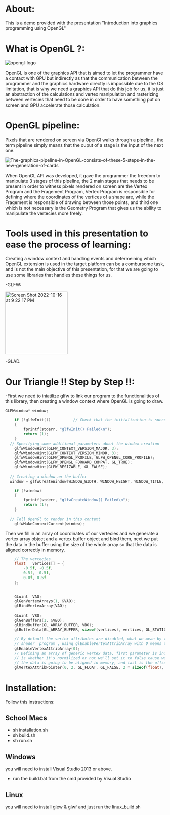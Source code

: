# About:
This is a demo provided with the presentation "Introduction into graphics programming using OpenGL"

# What is OpenGL ?:

![opengl-logo](https://user-images.githubusercontent.com/54768823/196055990-85a49460-b865-4acd-8783-39d67f4d790d.png)

OpenGL is one of the graphics API that is aimed to let the programmer have a contact with GPU but indirectly as that the communication between the programmer and the graphics hardware directly is impossible due to the OS limitation, that is why we need a graphics API that do this job for us, it is just an abstraction of the calculations and vertex manipulation and rasterizing between vertecies that need to be done in order to have something put on screen and GPU accelerate those calculation.

# OpenGL pipeline:

Pixels that are rendered on screen via OpenGl walks through a pipeline , the term pipeline simply means that the ouput of a stage is the input of the next one.

![The-graphics-pipeline-in-OpenGL-consists-of-these-5-steps-in-the-new-generation-of-cards](https://user-images.githubusercontent.com/54768823/196056113-cb7d6c20-2863-4f1c-b4fe-0579905daeac.png)

When OpenGL API was developed, it gave the programmer the freedom to manipulate 3 stages of this pipeline, the 2 main stages that needs to be present in order to witness pixels rendered on screen are the Vertex Program and the Fragement Program, Vertex Program is responsible for defining where the coordinates of the vertices of a shape are, while the Fragement is responsible of drawing between those points, and third one which is not necessary is the Geometry Program that gives us the ability to manipulate the vertecies more freely.


# Tools used in this presentation to ease the process of learning:

Creating a window context and handling events and determeining which OpenGL extension is used in the target platform can be a combursome task, and is not the main objective of this presentation, for that we are going to use some libraries that handles these things for us.

-GLFW:

<img width="197" alt="Screen Shot 2022-10-16 at 9 22 17 PM" src="https://user-images.githubusercontent.com/54768823/196056442-a96db558-7812-4670-8f3f-aa4b1ffdab9a.png">

-GLAD.


# Our Triangle !! Step by Step !!:

-First we need to iniatilize glfw to link our program to the functionalities of this library, then creating a window context where OpenGL is going to draw.

```c
GLFWwindow*	window;
	
	if (!glfwInit())          // Check that the initialization is succefull otherwise return an error
	{
		fprintf(stderr, "glfwInit() Failed\n");
		return (1);
	}
  // Specifying some additional parameters about the window creation
	glfwWindowHint(GLFW_CONTEXT_VERSION_MAJOR, 3);
	glfwWindowHint(GLFW_CONTEXT_VERSION_MINOR, 3);
	glfwWindowHint(GLFW_OPENGL_PROFILE, GLFW_OPENGL_CORE_PROFILE);
	glfwWindowHint(GLFW_OPENGL_FORWARD_COMPAT, GL_TRUE);
	glfwWindowHint(GLFW_RESIZABLE, GL_FALSE);
  
  // Creating a window an the buffer
  window = glfwCreateWindow(WINDOW_WIDTH, WINDOW_HEIGHT, WINDOW_TITLE, NULL, NULL);
	
	if (!window)
	{
		fprintf(stderr, "glfwCreateWindow() Failed\n");
		return (1);
	}
	
  // Tell OpenGl to render in this context
	glfwMakeContextCurrent(window);
```

Then we fill in an array of coordinates of our vertecies and we generate a vertex array object and a vertex buffer object and bind them, next we put the data in the buffer using the size of the whole array so that the data is aligned correctly in memory.

```c
	// The vertecies
	float	vertices[] = {
		-0.5f, -0.5f,
		0.5f, -0.5f,
		0.0f, 0.5f
	};
	
	
	GLuint	VAO;
	glGenVertexArrays(1, &VAO);
	glBindVertexArray(VAO);
	
	GLuint	VBO;
	glGenBuffers(1, &VBO);
	glBindBuffer(GL_ARRAY_BUFFER, VBO);
	glBufferData(GL_ARRAY_BUFFER, sizeof(vertices), vertices, GL_STATIC_DRAW);
	
	// By default the vertex attributes are disabled, what we mean by vertex attributes is the input variables that're going to be used in the 
	// shader  program , using glEnableVertexAttribArray with 0 means that we are enabling the first vertex where we going to start the drawing from
	glEnableVertexAttribArray(0);
	// Defining an array of generic vertex data, first parameter is index of the vertex , second is the size of the data, third is the type, fourth 
	// is whether it's normilized or not we'll set it to false cause we don't need that for a triangle, fifth is the stride of the data meaning how
	// the data is going to be aligned in memory, and last is the offset of the first component of array.
	glVertexAttribPointer(0, 2, GL_FLOAT, GL_FALSE, 2 * sizeof(float), (void*) 0);
```


# Installation:

Follow this instructions:

## School Macs

- sh installation.sh
- sh build.sh
- sh run.sh

## Windows
you will need to install Visual Studio 2013 or above.

- run the build.bat from the cmd provided by Visual Studio

## Linux

you will need to install glew & glwf
and just run the linux_build.sh




